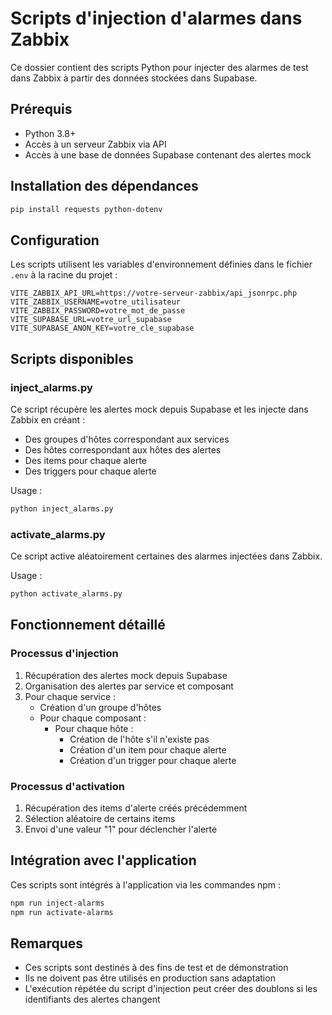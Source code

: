 # Scripts d'injection d'alarmes dans Zabbix

Ce dossier contient des scripts Python pour injecter des alarmes de test dans Zabbix à partir des données stockées dans Supabase.

## Prérequis

- Python 3.8+
- Accès à un serveur Zabbix via API
- Accès à une base de données Supabase contenant des alertes mock

## Installation des dépendances

```bash
pip install requests python-dotenv
```

## Configuration

Les scripts utilisent les variables d'environnement définies dans le fichier `.env` à la racine du projet :

```
VITE_ZABBIX_API_URL=https://votre-serveur-zabbix/api_jsonrpc.php
VITE_ZABBIX_USERNAME=votre_utilisateur
VITE_ZABBIX_PASSWORD=votre_mot_de_passe
VITE_SUPABASE_URL=votre_url_supabase
VITE_SUPABASE_ANON_KEY=votre_cle_supabase
```

## Scripts disponibles

### inject_alarms.py

Ce script récupère les alertes mock depuis Supabase et les injecte dans Zabbix en créant :
- Des groupes d'hôtes correspondant aux services
- Des hôtes correspondant aux hôtes des alertes
- Des items pour chaque alerte
- Des triggers pour chaque alerte

Usage :
```bash
python inject_alarms.py
```

### activate_alarms.py

Ce script active aléatoirement certaines des alarmes injectées dans Zabbix.

Usage :
```bash
python activate_alarms.py
```

## Fonctionnement détaillé

### Processus d'injection

1. Récupération des alertes mock depuis Supabase
2. Organisation des alertes par service et composant
3. Pour chaque service :
   - Création d'un groupe d'hôtes
   - Pour chaque composant :
     - Pour chaque hôte :
       - Création de l'hôte s'il n'existe pas
       - Création d'un item pour chaque alerte
       - Création d'un trigger pour chaque alerte

### Processus d'activation

1. Récupération des items d'alerte créés précédemment
2. Sélection aléatoire de certains items
3. Envoi d'une valeur "1" pour déclencher l'alerte

## Intégration avec l'application

Ces scripts sont intégrés à l'application via les commandes npm :

```bash
npm run inject-alarms
npm run activate-alarms
```

## Remarques

- Ces scripts sont destinés à des fins de test et de démonstration
- Ils ne doivent pas être utilisés en production sans adaptation
- L'exécution répétée du script d'injection peut créer des doublons si les identifiants des alertes changent